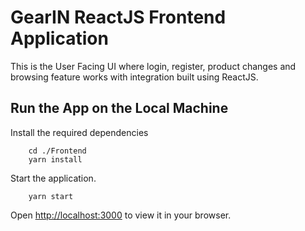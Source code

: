 # GearIN ReactJS Frontend Application

This is the User Facing UI where login, register, product changes and browsing feature works with integration built using ReactJS.

## Run the App on the Local Machine

 Install the required dependencies
```
    cd ./Frontend
    yarn install
```

Start the application.
```
    yarn start
```

Open [http://localhost:3000](http://localhost:3000) to view it in your browser.
